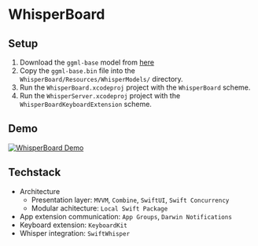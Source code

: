 WhisperBoard
============

## Setup

1. Download the `ggml-base` model from [here](https://huggingface.co/ggerganov/whisper.cpp/blob/main/ggml-base.bin)
2. Copy the `ggml-base.bin` file into the `WhisperBoard/Resources/WhisperModels/` directory.
3. Run the `WhisperBoard.xcodeproj` project with the `WhisperBoard` scheme.
4. Run the `WhisperServer.xcodeproj` project with the `WhisperBoardKeyboardExtension` scheme.

## Demo

[![WhisperBoard Demo](https://img.youtube.com/vi/kGlyZouGGlI/0.jpg)](http://www.youtube.com/watch?v=kGlyZouGGlI)

## Techstack

- Architecture
  - Presentation layer: `MVVM`, `Combine`, `SwiftUI`, `Swift Concurrency`
  - Modular achitecture: `Local Swift Package`
- App extension communication: `App Groups`, `Darwin Notifications`
- Keyboard extension: `KeyboardKit`
- Whisper integration: `SwiftWhisper`
